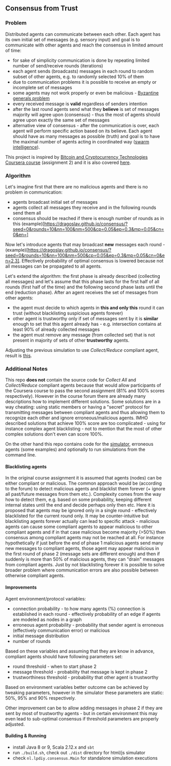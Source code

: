 ## Consensus from Trust

### Problem

Distributed agents can communicate between each other. 
Each agent has its own initial set of messages (e.g. sensory input) and goal is to communicate with other agents and reach the consensus in limited amount of time: 
- for sake of simplicity communication is done by repeating limited number of send/receive rounds (iterations)
- each agent sends (broadcasts) messages in each round to random subset of other agents, e.g. to randomly selected 10% of them
- due to communication problems it is possible to receive an empty or incomplete set of messages
- some agents may not work properly or even be malicious - [Byzantine generals problem](https://en.wikipedia.org/wiki/Byzantine_fault_tolerance#Byzantine_Generals.27_Problem)
- every received message is **valid** regardless of senders intention
- after the last round agents send what they **believe** is set of messages majority will agree upon (consensus) - thus the most of agents should agree upon exactly the same set of messages
- alternative view of consensus - after the communication is over, each agent will perform specific action based on its believe. Each agent should have as many messages as possible (truth) and goal is to have the maximal number of agents acting in coordinated way ([swarm intelligence](https://en.wikipedia.org/wiki/Swarm_intelligence)). 

This project is inspired by [Bitcoin and Cryptocurrency Technologies Coursera course](https://www.coursera.org/learn/cryptocurrency) (assignment 2) and it is also covered [here](http://bitcoinbook.cs.princeton.edu/).

### Algorithm

Let's imagine first that there are no malicious agents and there is no problem in communication:
- agents broadcast initial set of messages
- agents collect all messages they receive and in the following rounds send them all
- consensus should be reached if there is enough number of rounds as in this (example)[https://dragoslav.github.io/consensus/?seed=0&rounds=10&nn=100&nm=500&cp=0.05&ep=0.3&mp=0.05&cn=0&en=]

Now let's introduce agents that may broadcast **new** messages each round - (example)[https://dragoslav.github.io/consensus/?seed=0&rounds=10&nn=100&nm=500&cp=0.05&ep=0.3&mp=0.05&cn=0&en=2,3].
Effectively probability of optimal consensus is lowered because not all messages can be propagated to all agents.

Let's extend the algorithm: the first phase is already described (collecting all messages) and let's assume that this phase lasts for the first half of all rounds (first half of the time) and the following second phase lasts until the end (reduction phase).
After an agent receives the set of messages from other agents:
- the agent must decide to which agents in **this and only this** round it can trust (without blacklisting suspicious agents forever)
- other agent is trustworthy only if set of messages sent by it is **similar** enough to set that this agent already has - e.g. intersection contains at least 90% of already collected messages
- the agent must remove any message (from collected set) that is not present in majority of sets of other **trustworthy** agents.

Adjusting the previous simulation to use *Collect/Reduce* compliant agent, result is [this](https://dragoslav.github.io/consensus/?seed=0&rounds=10&nn=100&nm=500&cp=0.05&ep=0.3&mp=0.05&cn=1&en=2,3).

### Additional Notes

This repo **does not** contain the source code for *Collect All* and *Collect/Reduce* compliant agents because that would allow participants of the Coursera course to pass the second assignment (81% and 100% scores respectively).
However in the course forum there are already many descriptions how to implement different solutions. Some solutions are in a way cheating: using static members or having a "secret" protocol for transmitting messages between compliant agents and thus allowing them to recognize each other and ignore erroneous/malicious agents.
IMHO described solutions that achieve 100% score are too complicated - using for instance complex agent blacklisting - not to mention that the most of other complex solutions don't even can score 100%.

On the other hand this repo contains code for the [simulator](https://dragoslav.github.io/consensus/), erroneous agents (some examples) and optionally to run simulations from the command line.

#### Blacklisting agents

In the original course assignment it is assumed that agents (nodes) can be either compliant or malicious.
The common approach would be (according to the forum) to detect malicious agents and blacklist them forever (+ ignore all past/future messages from them etc.).
Complexity comes from the way how to detect them, e.g. based on some probability, keeping different internal states until the end and decide perhaps only then etc.
Here it is proposed that agents may be ignored only in a single round - effectively blacklisted for the current round only.
It may be counter-intuitive but blacklisting agents forever actually can lead to specific attack - malicious agents can cause some compliant agents to appear malicious to other compliant agents and if in that case malicious become majority (>50%) then consensus among compliant agents may not be reached at all.
For instance hypothetically if just before the end of phase 1 malicious agents send many new messages to compliant agents, those agent may appear malicious in the first round of phase 2 (message sets are different enough) and then if suddenly is more than 50% of malicious agents, they can "drain" messages from compliant agents.
Just by not blacklisting forever it is possible to solve broader problem where communication errors are also possible between otherwise compliant agents.

#### Improvements

Agent environment/protocol variables:
- connection probability - to how many agents (%) connection is established in each round - effectively probability of an edge if agents are modeled as nodes in a graph
- erroneous agent probability - probability that sender agent is erroneous (effectively communication error) or malicious
- initial message distribution
- number of rounds

Based on these variables and assuming that they are know in advance, compliant agents should have following parameters set: 
- round threshold - when to start phase 2
- message threshold - probability that message is kept in phase 2
- trustworthiness threshold - probability that other agent is trustworthy

Based on environment variables better outcome can be achieved by tweaking parameters, however in the simulator these parameters are static: 50%, 95% and 90% respectively.

Other improvement can be to allow adding messages in phase 2 if they are sent by most of trustworthy agents - but in certain environment this may even lead to sub-optimal consensus if threshold parameters are properly adjusted.
  
#### Building & Running

- install Java 8 or 9, Scala 2.12.x and `sbt`
- run `./build.sh`, check out `./dist` directory for html/js simulator
- check `nl.lpdiy.consensus.Main` for standalone simulation executions
